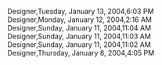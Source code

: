 ﻿Designer,Tuesday, January 13, 2004,6:03 PM  Designer,Monday, January 12, 2004,2:16 AM  Designer,Sunday, January 11, 2004,11:04 AM  Designer,Sunday, January 11, 2004,11:03 AM  Designer,Sunday, January 11, 2004,11:02 AM  Designer,Thursday, January 8, 2004,4:05 PM
